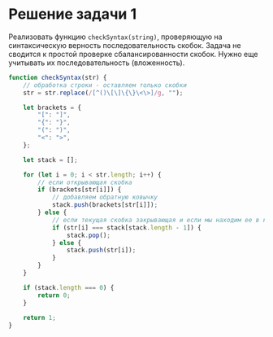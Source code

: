 # Решение задачи 1

Реализовать функцию `checkSyntax(string)`, проверяющую на синтаксическую верность последовательность скобок.
Задача не сводится к простой проверке сбалансированности скобок.
Нужно еще учитывать их последовательность (вложенность).

```js
function checkSyntax(str) {
	// обработка строки - оставляем только скобки
	str = str.replace(/[^()\[\]\{\}\<\>]/g, "");

	let brackets = {
		"[": "]",
		"{": "}",
		"(": ")",
		"<": ">",
	};

	let stack = [];

	for (let i = 0; i < str.length; i++) {
		// если открывающая скобка
		if (brackets[str[i]]) {
			// добавляем обратную ковычку
			stack.push(brackets[str[i]]);
		} else {
			// если текущая скобка закрывающая и если мы находим ее в конце стэка - удаляем ее из стэка
			if (str[i] === stack[stack.length - 1]) {
				stack.pop();
			} else {
				stack.push(str[i]);
			}
        }
	}

	if (stack.length === 0) {
		return 0;
    }
    
	return 1;
}
```